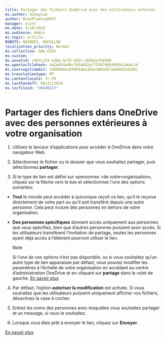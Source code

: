 ```yaml
---
title: Partager des fichiers OneDrive avec des utilisateurs externes
ms.author: mikeplum
author: MikePlumleyMSFT
manager: scotv
ms.date: 4/10/2018
ms.audience: Admin
ms.topic: article
ROBOTS: NOINDEX, NOFOLLOW
localization_priority: Normal
ms.collection: Adm_O365
ms.custom: ''
ms.assetid: cd031153-5db6-4cf4-92b7-eb562e7b9568
ms.openlocfilehash: da2e654a40cfb3a802a77526706b5093e2a6ac2d
ms.sourcegitcommit: 1d98db8acb9959aba3b5e308a567ade6b62da56c
ms.translationtype: MT
ms.contentlocale: fr-FR
ms.lasthandoff: 08/22/2019
ms.locfileid: "36549217"
---
```

# <a name="share-files-in-onedrive-with-people-outside-your-organization"></a>Partager des fichiers dans OneDrive avec des personnes extérieures à votre organisation

1. Utilisez le lanceur d’applications pour accéder à OneDrive dans votre navigateur Web. 
    
2. Sélectionnez le fichier ou le dossier que vous souhaitez partager, puis sélectionnez **partager**. 
    
3. Si le type de lien est défini sur «personnes \<de votre\>organisation», cliquez sur la flèche vers le bas et sélectionnez l’une des options suivantes: 
    
  - **Tout** le monde peut accéder à quiconque reçoit ce lien, qu’il le reçoive directement de votre part ou qu’il soit transféré depuis une autre personne. Cela peut inclure des personnes en dehors de votre organisation. 
    
  - **Des personnes spécifiques** donnent accès uniquement aux personnes que vous spécifiez, bien que d’autres personnes puissent avoir accès. Si les utilisateurs transfèrent l’invitation de partage, seules les personnes ayant déjà accès à l’élément pourront utiliser le lien. 
    
    > [!NOTE]
    > Si l’une de ces options n’est pas disponible, ou si vous souhaitez qu’un autre type de lien apparaisse par défaut, vous pouvez modifier les paramètres à l’échelle de votre organisation en accédant au centre d’administration OneDrive et en cliquant sur **partage** dans le volet de gauche. [En savoir plus](https://go.microsoft.com/fwlink/?linkid=871961)
  
4. Par défaut, l’option **autoriser la modification** est activée. Si vous souhaitez que les utilisateurs puissent uniquement afficher vos fichiers, désactivez la case à cocher. 
    
5. Entrez les noms des personnes avec lesquelles vous souhaitez partager et un message, si vous le souhaitez.
    
6. Lorsque vous êtes prêt à envoyer le lien, cliquez sur **Envoyer**. 
    
[En savoir plus](https://go.microsoft.com/fwlink/?linkid=871861)
  

